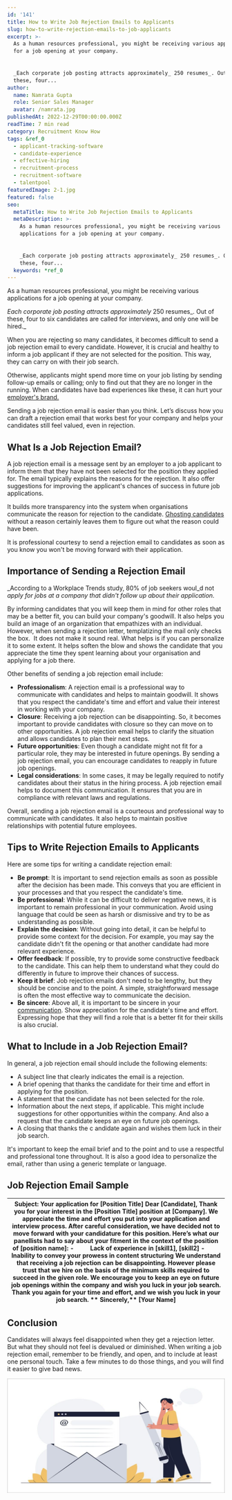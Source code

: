 ```yaml
---
id: '141'
title: How to Write Job Rejection Emails to Applicants
slug: how-to-write-rejection-emails-to-job-applicants
excerpt: >-
  As a human resources professional, you might be receiving various applications
  for a job opening at your company.


  _Each corporate job posting attracts approximately_ 250 resumes_. Out of
  these, four...
author:
  name: Namrata Gupta
  role: Senior Sales Manager
  avatar: /namrata.jpg
publishedAt: 2022-12-29T00:00:00.000Z
readTime: 7 min read
category: Recruitment Know How
tags: &ref_0
  - applicant-tracking-software
  - candidate-experience
  - effective-hiring
  - recruitment-process
  - recruitment-software
  - talentpool
featuredImage: 2-1.jpg
featured: false
seo:
  metaTitle: How to Write Job Rejection Emails to Applicants
  metaDescription: >-
    As a human resources professional, you might be receiving various
    applications for a job opening at your company.


    _Each corporate job posting attracts approximately_ 250 resumes_. Out of
    these, four...
  keywords: *ref_0
---
```


As a human resources professional, you might be receiving various applications for a job opening at your company.

_Each corporate job posting attracts approximately_ 250 resumes_. Out of these, four to six candidates are called for interviews, and only one will be hired._

<!--more-->

When you are rejecting so many candidates, it becomes difficult to send a job rejection email to every candidate. However, it is crucial and healthy to inform a job applicant if they are not selected for the position. This way, they can carry on with their job search.

Otherwise, applicants might spend more time on your job listing by sending follow-up emails or calling; only to find out that they are no longer in the running. When candidates have bad experiences like these, it can hurt your [employer's brand.](https://www.thetalentpool.ai/blogs/7-ways-boost-your-employer-brand/)

Sending a job rejection email is easier than you think. Let’s discuss how you can draft a rejection email that works best for your company and helps your candidates still feel valued, even in rejection.

## **What Is a Job Rejection Email?**

A job rejection email is a message sent by an employer to a job applicant to inform them that they have not been selected for the position they applied for. The email typically explains the reasons for the rejection. It also offer suggestions for improving the applicant's chances of success in future job applications.

It builds more transparency into the system when organisations communicate the reason for rejection to the candidate. [Ghosting candidates](https://www.thetalentpool.ai/blogs/how-avoid-being-ghosted-by-candidates/) without a reason certainly leaves them to figure out what the reason could have been.

It is professional courtesy to send a rejection email to candidates as soon as you know you won't be moving forward with their application.

## **Importance of Sending a Rejection Email**

_According to a Workplace Trends study, 80% of job seekers woul_d not _apply for jobs at a company that didn't follow up about their application._

By informing candidates that you will keep them in mind for other roles that may be a better fit, you can build your company's goodwill. It also helps you build an image of an organization that empathizes with an individual. However, when sending a rejection letter, templatizing the mail only checks the box.  It does not make it sound real. What helps is if you can personalize it to some extent. It helps soften the blow and shows the candidate that you appreciate the time they spent learning about your organisation and applying for a job there.

Other benefits of sending a job rejection email include:

- **Professionalism**: A rejection email is a professional way to communicate with candidates and helps to maintain goodwill. It shows that you respect the candidate's time and effort and value their interest in working with your company.
- **Closure**: Receiving a job rejection can be disappointing. So, it becomes important to provide candidates with closure so they can move on to other opportunities. A job rejection email helps to clarify the situation and allows candidates to plan their next steps.
- **Future opportunities**: Even though a candidate might not fit for a particular role, they may be interested in future openings. By sending a job rejection email, you can encourage candidates to reapply in future job openings.
- **Legal considerations**: In some cases, it may be legally required to notify candidates about their status in the hiring process. A job rejection email helps to document this communication. It ensures that you are in compliance with relevant laws and regulations.

Overall, sending a job rejection email is a courteous and professional way to communicate with candidates. It also helps to maintain positive relationships with potential future employees.

## **Tips to Write Rejection Emails to Applicants**

Here are some tips for writing a candidate rejection email:

- **Be prompt**: It is important to send rejection emails as soon as possible after the decision has been made. This conveys that you are efficient in your processes and that you respect the candidate's time.
- **Be professional**: While it can be difficult to deliver negative news, it is important to remain professional in your communication. Avoid using language that could be seen as harsh or dismissive and try to be as understanding as possible.
- **Explain the decision**: Without going into detail, it can be helpful to provide some context for the decision. For example, you may say the candidate didn't fit the opening or that another candidate had more relevant experience.
- **Offer feedback**: If possible, try to provide some constructive feedback to the candidate. This can help them to understand what they could do differently in future to improve their chances of success.
- **Keep it brief**: Job rejection emails don't need to be lengthy, but they should be concise and to the point. A simple, straightforward message is often the most effective way to communicate the decision.
- **Be sincere**: Above all, it is important to be sincere in your [communication](https://www.thetalentpool.ai/blogs/6-ways-how-hr-can-improve-their-email-communication/). Show appreciation for the candidate's time and effort. Expressing hope that they will find a role that is a better fit for their skills is also crucial.

## **What** to Include **in a Job Rejection Email?**

In general, a job rejection email should include the following elements:

- A subject line that clearly indicates the email is a rejection.
- A brief opening that thanks the candidate for their time and effort in applying for the position.
- A statement that the candidate has not been selected for the role.
- Information about the next steps, if applicable. This might include suggestions for other opportunities within the company. And also a request that the candidate keeps an eye on future job openings.
- A closing that thanks the c andidate again and wishes them luck in their job search.

It's important to keep the email brief and to the point and to use a respectful and professional tone throughout. It is also a good idea to personalize the email, rather than using a generic template or language.

## **Job Rejection Email Sample**

|    **Subject: Your application for \[Position Title\]      Dear \[Candidate\],**      Thank you for your interest in the \[Position Title\] position at \[Company\]. We appreciate the time and effort you put into your application and interview process.      After careful consideration, we have decided not to move forward with your candidature for this position. Here’s what our panellists had to say about your fitment in the context of the position of \[position name\]:      \-          Lack of experience in \[skill1\], \[skill2\]   \-          Inability to convey your prowess in content structuring      We understand that receiving a job rejection can be disappointing. However please trust that we hire on the basis of the minimum skills required to succeed in the given role.   We encourage you to keep an eye on future job openings within the company and wish you luck in your job search.      Thank you again for your time and effort, and we wish you luck in your job search.   **   Sincerely,**   **\[Your Name\]** |
| --- |

## **Conclusion**

Candidates will always feel disappointed when they get a rejection letter. But what they should not feel is devalued or diminished. When writing a job rejection email, remember to be friendly, and open, and to include at least one personal touch. Take a few minutes to do those things, and you will find it easier to give bad news.

![Job Rejection Email](images/2-1-1024x536.jpg)
